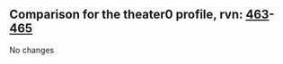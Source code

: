 ## Comparison for the theater0 profile, rvn: [463](https://github.com/PRO100KatYT/FortniteProfileRevisions/tree/main/profiles/theater0/463%20theater0.json)-[465](https://github.com/PRO100KatYT/FortniteProfileRevisions/tree/main/profiles/theater0/465%20theater0.json)

No changes

